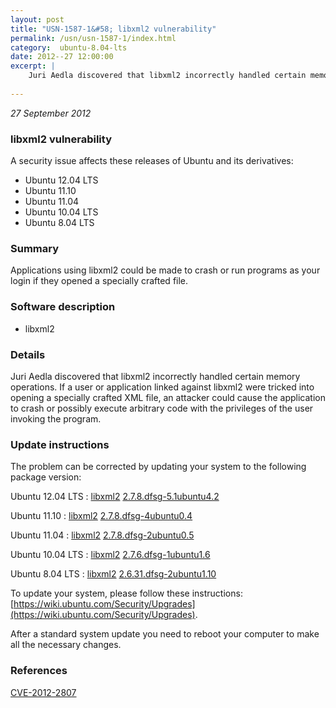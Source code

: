 ```yaml
---
layout: post
title: "USN-1587-1&#58; libxml2 vulnerability"
permalink: /usn/usn-1587-1/index.html
category:  ubuntu-8.04-lts
date: 2012--27 12:00:00
excerpt: |
    Juri Aedla discovered that libxml2 incorrectly handled certain memory operations. If a user or application linked against libxml2 were tricked into opening a specially crafted XML file, an attacker could cause the application to crash or possibly execute arbitrary code with the privileges of the user invoking the program. 
    
--- 
```

 
 

*27 September 2012*

### libxml2 vulnerability

A security issue affects these releases of Ubuntu and its derivatives:

* Ubuntu 12.04 LTS
* Ubuntu 11.10
* Ubuntu 11.04
* Ubuntu 10.04 LTS
* Ubuntu 8.04 LTS

### Summary

Applications using libxml2 could be made to crash or run programs as your login if they opened a specially crafted file.

### Software description

* libxml2 

### Details

Juri Aedla discovered that libxml2 incorrectly handled certain memory operations. If a user or application linked against libxml2 were tricked into opening a specially crafted XML file, an attacker could cause the application to crash or possibly execute arbitrary code with the privileges of the user invoking the program. 

### Update instructions

The problem can be corrected by updating your system to the following package version:

Ubuntu 12.04 LTS
 : [libxml2](https://launchpad.net/ubuntu/+source/libxml2) <span> [2.7.8.dfsg-5.1ubuntu4.2](https://launchpad.net/ubuntu/+source/libxml2/2.7.8.dfsg-5.1ubuntu4.2) </span> 

Ubuntu 11.10
 : [libxml2](https://launchpad.net/ubuntu/+source/libxml2) <span> [2.7.8.dfsg-4ubuntu0.4](https://launchpad.net/ubuntu/+source/libxml2/2.7.8.dfsg-4ubuntu0.4) </span> 

Ubuntu 11.04
 : [libxml2](https://launchpad.net/ubuntu/+source/libxml2) <span> [2.7.8.dfsg-2ubuntu0.5](https://launchpad.net/ubuntu/+source/libxml2/2.7.8.dfsg-2ubuntu0.5) </span> 

Ubuntu 10.04 LTS
 : [libxml2](https://launchpad.net/ubuntu/+source/libxml2) <span> [2.7.6.dfsg-1ubuntu1.6](https://launchpad.net/ubuntu/+source/libxml2/2.7.6.dfsg-1ubuntu1.6) </span> 

Ubuntu 8.04 LTS
 : [libxml2](https://launchpad.net/ubuntu/+source/libxml2) <span> [2.6.31.dfsg-2ubuntu1.10](https://launchpad.net/ubuntu/+source/libxml2/2.6.31.dfsg-2ubuntu1.10) </span> 

To update your system, please follow these instructions: [https://wiki.ubuntu.com/Security/Upgrades](https://wiki.ubuntu.com/Security/Upgrades).

After a standard system update you need to reboot your computer to make all the necessary changes. 

### References

 
 [CVE-2012-2807](http://people.ubuntu.com/~ubuntu-security/cve/CVE-2012-2807)
 

